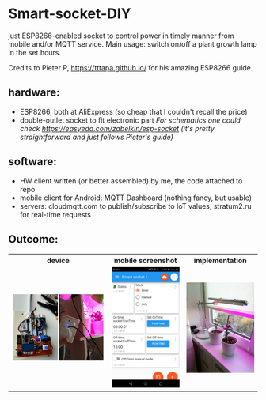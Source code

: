 # Smart-socket-DIY
just ESP8266-enabled socket to control power in timely manner from mobile and/or MQTT service.
Main usage: switch on/off a plant growth lamp in the set hours.

Credits to Pieter P, https://tttapa.github.io/ for his amazing ESP8266 guide.

## hardware: 
+ ESP8266, both at AliExpress (so cheap that I couldn't recall the price)
+ double-outlet socket to fit electronic part
_For schematics one could check https://easyeda.com/zabelkin/esp-socket 
(it's pretty straightforward and just follows Pieter's guide)_ 

## software:
+ HW client written (or better assembled) by me, the code attached to repo
+ mobile client for Android: MQTT Dashboard (nothing fancy, but usable)
+ servers: cloudmqtt.com to publish/subscribe to IoT values, stratum2.ru for real-time requests

## Outcome:
<table style="table-layout:fixed;width:100%;">
  <tr>
    <th>device</th>
    <th>mobile screenshot</th>
    <th>implementation</th>
  </tr>
  <tr>
    <td style="width:40%">
      <img src="./img/device.jpg" alt="device">
    </td>
    <td style="width:30%">
      <img src="./img/mobile.jpg" alt="mobile screenshot">
    </td>
    <td style="width:30%">
      <img src="./img/implementation.jpg" alt="implementation">
    </td>
  </tr>
</table>
